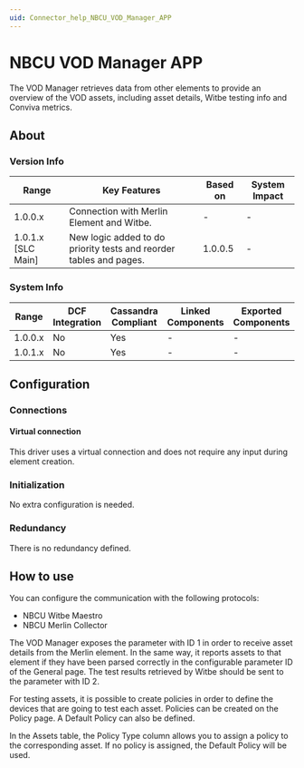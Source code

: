 ```yaml
---
uid: Connector_help_NBCU_VOD_Manager_APP
---
```


# NBCU VOD Manager APP

The VOD Manager retrieves data from other elements to provide an overview of the VOD assets, including asset details, Witbe testing info and Conviva metrics.

## About

### Version Info

| **Range**            | **Key Features**                                                   | **Based on** | **System Impact** |
|----------------------|--------------------------------------------------------------------|--------------|-------------------|
| 1.0.0.x              | Connection with Merlin Element and Witbe.                          | \-           | \-                |
| 1.0.1.x \[SLC Main\] | New logic added to do priority tests and reorder tables and pages. | 1.0.0.5      | \-                |

### System Info

| **Range** | **DCF Integration** | **Cassandra Compliant** | **Linked Components** | **Exported Components** |
|-----------|---------------------|-------------------------|-----------------------|-------------------------|
| 1.0.0.x   | No                  | Yes                     | \-                    | \-                      |
| 1.0.1.x   | No                  | Yes                     | \-                    | \-                      |

## Configuration

### Connections

#### Virtual connection

This driver uses a virtual connection and does not require any input during element creation.

### Initialization

No extra configuration is needed.

### Redundancy

There is no redundancy defined.

## How to use

You can configure the communication with the following protocols:

- NBCU Witbe Maestro
- NBCU Merlin Collector

The VOD Manager exposes the parameter with ID 1 in order to receive asset details from the Merlin element. In the same way, it reports assets to that element if they have been parsed correctly in the configurable parameter ID of the General page. The test results retrieved by Witbe should be sent to the parameter with ID 2.

For testing assets, it is possible to create policies in order to define the devices that are going to test each asset. Policies can be created on the Policy page. A Default Policy can also be defined.

In the Assets table, the Policy Type column allows you to assign a policy to the corresponding asset. If no policy is assigned, the Default Policy will be used.
